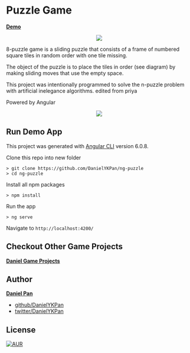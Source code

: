 # Puzzle Game

**[Demo](https://daniel-projects.firebaseapp.com/games/puzzle)**

<p align="center"><img style="text-align: center;" src="/assets/puzzle.png?raw=true"></p>
8-puzzle game is a sliding puzzle that consists of a frame of numbered square tiles in random order with one tile missing.

The object of the puzzle is to place the tiles in order (see diagram) by making sliding moves that use the empty space.

This project was intentionally programmed to solve the n-puzzle problem with artificial inelegance algorithms.  edited from priya

Powered by Angular
<p align="center"><img style="text-align: center;" src="/assets/game-shot.png?raw=true"></p>

## Run Demo App

This project was generated with [Angular CLI](https://github.com/angular/angular-cli) version 6.0.8.

Clone this repo into new folder
```
> git clone https://github.com/DanielYKPan/ng-puzzle
> cd ng-puzzle
```

Install all npm packages
```
> npm install
```

Run the app
```
> ng serve
```

Navigate to `http://localhost:4200/`

## Checkout Other Game Projects
**[Daniel Game Projects](https://daniel-projects.firebaseapp.com/games)**

## Author

 **[Daniel Pan](https://daniel-projects.firebaseapp.com/)**

 - [github/DanielYKPan](https://github.com/DanielYKPan)
 - [twitter/DanielYKPan](https://twitter.com/DanielYKPan)

## License

[![AUR](https://img.shields.io/aur/license/yaourt.svg?style=flat-square)](/LICENSE)
